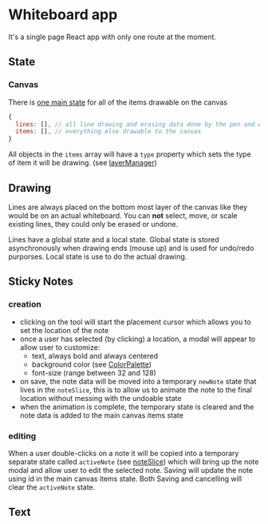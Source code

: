# Whiteboard app

It's a single page React app with only one route at the moment.

## State

### Canvas
There is [one main state](src/canvas/canvasSlice.js) for all of the items drawable on the canvas

```js
{
  lines: [], // all line drawing and erasing data done by the pen and eraser tools
  items: [], // everything else drawable to the canvas
}
```

All objects in the `items` array will have a `type` property which sets the type of item it will be drawing. (see [layerManager](src/canvas/layerManager.js))

## Drawing

Lines are always placed on the bottom most layer of the canvas like they would be on an actual whiteboard. 
You can **not** select, move, or scale existing lines, they could only be erased or undone.

Lines have a global state and a local state. Global state is stored asynchronously when drawing ends (mouse up) and is used for undo/redo purporses. Local state is use to do the actual drawing.

## Sticky Notes

### creation
- clicking on the tool will start the placement cursor which allows you to set the location of the note
- once a user has selected (by clicking) a location, a modal will appear to allow user to customize:
  - text, always bold and always centered
  - background color (see [ColorPalette](src/features/note/addNoteModal/index.js))
  - font-size (range between 32 and 128)
- on save, the note data will be moved into a temporary `newNote` state that lives in the `noteSlice`, this is to allow us to animate the note to the final location without messing with the undoable state
- when the animation is complete, the temporary state is cleared and the note data is added to the main canvas items state

### editing
When a user double-clicks on a note it will be copied into a temporary separate state called `activeNote` (see [noteSlice](src/features/note/noteSlice.js)) which will bring up the note modal and allow user to edit the selected note. Saving will update the note using id in the main canvas items state. Both Saving and cancelling will clear the `activeNote` state.

## Text
